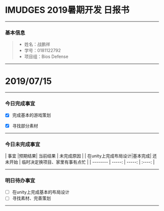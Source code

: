 # IMUDGES 2019暑期开发 日报书
-------


### 基本信息
> * 姓名：战鹏祥
> * 学号：0181122792
> * 项目组：Bios Defense

-------


# 2019/07/15

-------

### 今日完成事宜
- [x]  完成基本的游戏策划
- [x]  寻找部分素材


-----
### 今日未完成事宜


| 事宜     |预期结果| 当前结果  | 未完成原因   | 
| 在unity上完成布局设计|基本完成| 还未开始  | 临时决定换项目、家里有事有点忙 | 
| --------   | -----:  | -----:  | :----:  |


------
### 明日待办事宜
- [ ] 在unity上完成基本的布局设计
- [ ] 寻找素材、完善策划
-------

